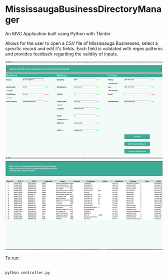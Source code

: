# MississaugaBusinessDirectoryManager

An MVC Application built using Python with Tkinter.

Allows for the user to open a CSV file of Mississauga Businesses, select a specific record and edit it's fields. Each field is validated with regex patterns and provides feedback regarding the validity of inputs.



<img src="./Demo_Images/FieldEditor.png">

<img src="./Demo_Images/Record Selector.png">



To run:

```

python controller.py

```
